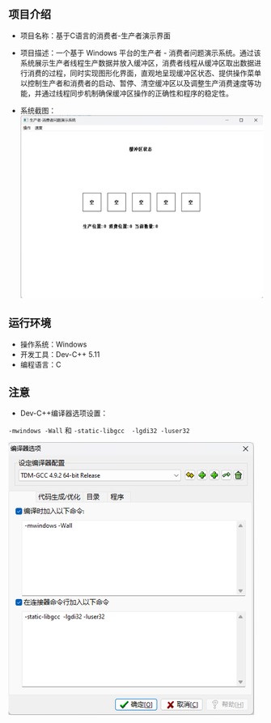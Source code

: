 ## 项目介绍

- 项目名称：基于C语言的消费者-生产者演示界面

- 项目描述：一个基于 Windows 平台的生产者 - 消费者问题演示系统。通过该系统展示生产者线程生产数据并放入缓冲区，消费者线程从缓冲区取出数据进行消费的过程，同时实现图形化界面，直观地呈现缓冲区状态、提供操作菜单以控制生产者和消费者的启动、暂停、清空缓冲区以及调整生产消费速度等功能，并通过线程同步机制确保缓冲区操作的正确性和程序的稳定性。

- 系统截图：
![alt text](imgs/image-1.png)


## 运行环境

- 操作系统：Windows
- 开发工具：Dev-C++ 5.11
- 编程语言：C 



## 注意
- Dev-C++编译器选项设置：

`-mwindows -Wall`  和 `-static-libgcc  -lgdi32 -luser32`

![alt text](imgs/image.png)

